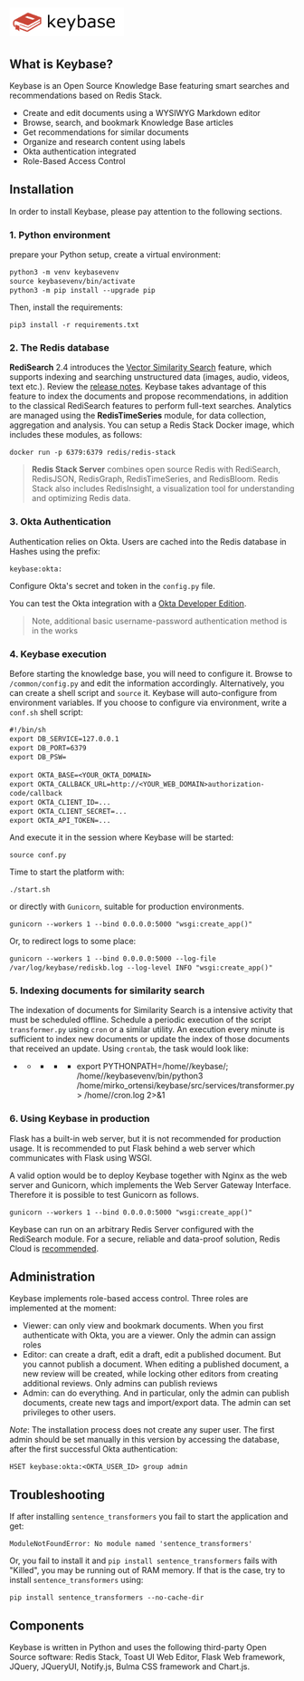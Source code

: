 # <img src="src/static/images/keybase.png" height="50px">

## What is Keybase?

Keybase is an Open Source Knowledge Base featuring smart searches and recommendations based on Redis Stack.

- Create and edit documents using a WYSIWYG Markdown editor
- Browse, search, and bookmark Knowledge Base articles
- Get recommendations for similar documents
- Organize and research content using labels
- Okta authentication integrated
- Role-Based Access Control


## Installation

In order to install Keybase, please pay attention to the following sections.

### 1. Python environment

prepare your Python setup, create a virtual environment:

```
python3 -m venv keybasevenv
source keybasevenv/bin/activate
python3 -m pip install --upgrade pip
```
Then, install the requirements:

```
pip3 install -r requirements.txt
```

### 2. The Redis database

**RediSearch** 2.4 introduces the [Vector Similarity Search](https://redis.io/docs/stack/search/reference/vectors/) feature, which supports indexing and searching unstructured data (images, audio, videos, text etc.). Review the [release notes](https://github.com/RediSearch/RediSearch/releases/tag/v2.4.3). Keybase takes advantage of this feature to index the documents and propose recommendations, in addition to the classical RediSearch features to perform full-text searches. Analytics are managed using the **RedisTimeSeries** module, for data collection, aggregation and analysis. You can setup a Redis Stack Docker image, which includes these modules, as follows:

```
docker run -p 6379:6379 redis/redis-stack
```

> **Redis Stack Server** combines open source Redis with RediSearch, RedisJSON, RedisGraph, RedisTimeSeries, and RedisBloom. Redis Stack also includes RedisInsight, a visualization tool for understanding and optimizing Redis data.


### 3. Okta Authentication

Authentication relies on Okta. Users are cached into the Redis database in Hashes using the prefix:

```
keybase:okta:
```

Configure Okta's secret and token in the `config.py` file.

You can test the Okta integration with a [Okta Developer Edition](https://developer.okta.com/signup/).

> Note, additional basic username-password authentication method is in the works

### 4. Keybase execution

Before starting the knowledge base, you will need to configure it. Browse to `/common/config.py` and edit the information accordingly. Alternatively, you can create a shell script and `source` it. Keybase will auto-configure from environment variables. If you choose to configure via environment, write a `conf.sh` shell script:

```
#!/bin/sh
export DB_SERVICE=127.0.0.1
export DB_PORT=6379
export DB_PSW=

export OKTA_BASE=<YOUR_OKTA_DOMAIN>
export OKTA_CALLBACK_URL=http://<YOUR_WEB_DOMAIN>authorization-code/callback
export OKTA_CLIENT_ID=...
export OKTA_CLIENT_SECRET=...
export OKTA_API_TOKEN=...
```

And execute it in the session where Keybase will be started:

```
source conf.py
```


Time to start the platform with:

```
./start.sh
```

or directly with `Gunicorn`, suitable for production environments.

```
gunicorn --workers 1 --bind 0.0.0.0:5000 "wsgi:create_app()"
```

Or, to redirect logs to some place:

```
gunicorn --workers 1 --bind 0.0.0.0:5000 --log-file /var/log/keybase/rediskb.log --log-level INFO "wsgi:create_app()"
```

### 5. Indexing documents for similarity search

The indexation of documents for Similarity Search is a intensive activity that must be scheduled offline. Schedule a periodic execution of the script `transformer.py` using `cron` or a similar utility. An execution every minute is sufficient to index new documents or update the index of those documents that received an update. Using `crontab`, the task would look like:

* * * * * export PYTHONPATH=/home/<USER>/keybase/; /home/<USER>/keybasevenv/bin/python3 /home/mirko_ortensi/keybase/src/services/transformer.py > /home/<USER>/cron.log 2>&1
  
  
### 6. Using Keybase in production

Flask has a built-in web server, but it is not recommended for production usage. It is recommended to put Flask behind a web server which communicates with Flask using WSGI. 

A valid option would be to deploy Keybase together with Nginx as the web server and Gunicorn, which implements the Web Server Gateway Interface. Therefore it is possible to test Gunicorn as follows. 

```
gunicorn --workers 1 --bind 0.0.0.0:5000 "wsgi:create_app()"
```

Keybase can run on an arbitrary Redis Server configured with the RediSearch module. For a secure, reliable and data-proof solution, Redis Cloud is [recommended](https://redis.com/redis-enterprise-cloud/overview/).


## Administration

Keybase implements role-based access control. Three roles are implemented at the moment:

- Viewer: can only view and bookmark documents. When you first authenticate with Okta, you are a viewer. Only the admin can assign roles
- Editor: can create a draft, edit a draft, edit a published document. But you cannot publish a document. When editing a published document, a new review will be created, while locking other editors from creating additional reviews. Only admins can publish reviews
- Admin: can do everything. And in particular, only the admin can publish documents, create new tags and import/export data. The admin can set privileges to other users.

*Note*: The installation process does not create any super user. The first admin should be set manually in this version by accessing the database, after the first successful Okta authentication:
  
```
HSET keybase:okta:<OKTA_USER_ID> group admin
```


## Troubleshooting

If after installing `sentence_transformers` you fail to start the application and get:

```
ModuleNotFoundError: No module named 'sentence_transformers'
```

Or, you fail to install it and `pip install sentence_transformers` fails with "Killed", you may be running out of RAM memory. If that is the case, try to install `sentence_transformers` using:

```
pip install sentence_transformers --no-cache-dir
```

## Components
Keybase is written in Python and uses the following third-party Open Source software: Redis Stack, Toast UI Web Editor, Flask Web framework, JQuery, JQueryUI, Notify.js, Bulma CSS framework and Chart.js.
